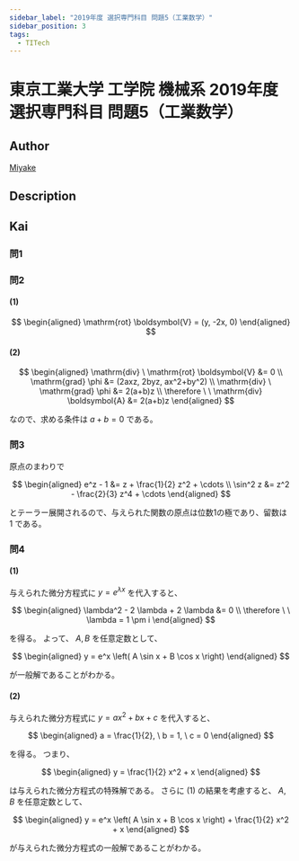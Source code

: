 ```yaml
---
sidebar_label: "2019年度 選択専門科目 問題5（工業数学）"
sidebar_position: 3
tags:
  - TITech
---
```

# 東京工業大学 工学院 機械系 2019年度 選択専門科目 問題5（工業数学）

## **Author**
[Miyake](https://miyake.github.io/exams/index.html)

## **Description**

## **Kai**
### 問1

### 問2
#### (1)

$$
  \begin{aligned}
  \mathrm{rot} \boldsymbol{V} = (y, -2x, 0)
  \end{aligned}
$$

#### (2)

$$
  \begin{aligned}
  \mathrm{div} \ \mathrm{rot} \boldsymbol{V} &= 0
  \\
  \mathrm{grad} \phi &= (2axz, 2byz, ax^2+by^2)
  \\
  \mathrm{div} \ \mathrm{grad} \phi &= 2(a+b)z
  \\
  \therefore \ \ 
  \mathrm{div} \boldsymbol{A} &= 2(a+b)z
  \end{aligned}
$$

なので、求める条件は $a+b=0$ である。

### 問3
原点のまわりで

$$
\begin{aligned}
e^z - 1 &= z + \frac{1}{2} z^2 + \cdots
\\
\sin^2 z &= z^2 - \frac{2}{3} z^4 + \cdots
\end{aligned}
$$

とテーラー展開されるので、与えられた関数の原点は位数1の極であり、留数は $1$ である。

### 問4
#### (1)
与えられた微分方程式に $y=e^{\lambda x}$ を代入すると、

$$
  \begin{aligned}
  \lambda^2 - 2 \lambda + 2 \lambda &= 0
  \\
  \therefore \ \ 
  \lambda = 1 \pm i
  \end{aligned}
$$

を得る。
よって、 $A, B$ を任意定数として、

$$
  \begin{aligned}
  y = e^x \left( A \sin x + B \cos x \right)
  \end{aligned}
$$

が一般解であることがわかる。

#### (2)
与えられた微分方程式に $y=ax^2+bx+c$ を代入すると、

$$
\begin{aligned}
a = \frac{1}{2}, \ b = 1, \ c = 0
\end{aligned}
$$

を得る。
つまり、

$$
\begin{aligned}
y = \frac{1}{2} x^2 + x
\end{aligned}
$$

は与えられた微分方程式の特殊解である。
さらに (1) の結果を考慮すると、 $A, B$ を任意定数として、

$$
\begin{aligned}
y = e^x \left( A \sin x + B \cos x \right) + \frac{1}{2} x^2 + x
\end{aligned}
$$

が与えられた微分方程式の一般解であることがわかる。